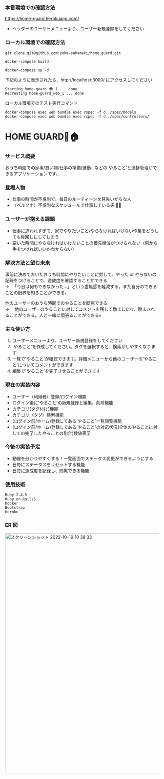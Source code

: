 ### 本番環境での確認方法

https://home-guard.herokuapp.com/

- ヘッダーのユーザーメニューより、ユーザー新規登録をしてください

### ローカル環境での確認方法

```
git clone git@github.com:yuka-sakamaki/home_guard.git
```

```
docker-compose build
```

```
docker-compose up -d
```

下記のように表示されたら、http://localhost:3000/
にアクセスしてください

```
Starting home-guard_db_1 ... done
Recreating home-guard_web_1 ... done
```

ローカル環境でのテスト実行コマンド
```
docker-compose exec web bundle exec rspec -f d ./spec/models
docker-compose exec web bundle exec rspec -f d ./spec/controllers/
```

# HOME GUARD👮🏠

### サービス概要

おうち時間での家事/買い物/仕事の準備/運動...などの'やること'と進捗管理ができるアプリケーションです。<br>

### 登場人物

- 仕事の時間が不規則で、毎日のルーティーンを見失いがちな人
- （ペルソナ）不規則なスケジュールで仕事している夫 🙋‍♂️

### ユーザーが抱える課題

- 仕事に追われすぎて、家でやりたいこと/やらなければいけない作業をどうしても後回しにしてしまう
- 空いた時間にやらなければいけないことの優先順位がつけられない（何から手をつければいいかわからない）

### 解決方法と望む未来

事前に決めておいたおうち時間にやりたいことに対して、やった or やらないの記録をつけることで、達成度を確認することができる　</br>
→ 　「今日は何もできなかった...」という虚無感を軽減する。また自分のできることの限界を知ることができる。</br>

他のユーザーのおうち時間でのやることを閲覧できる </br>
→ 　他のユーザーのやることに対してコメントを残して励ましたり、励まされることができる。人と一緒に頑張ることができる✊


### 主な使い方
1. ユーザーメニューより、ユーザー新規登録をしてください
2. 'やること'を作成してください。タグを選択すると、検索がしやすくなります
3. 一覧で'やること'が確認できます。詳細メニューから他のユーザーの'やること'についてコメントができます
4. 編集で'やること'を完了させることができます


### 現在の実装内容
- ユーザー（利用者）登録/ログイン機能
- ログイン後に'やること'の新規登録と編集、削除機能
- カテゴリ(タグ付け)機能
- カテゴリ（タグ）検索機能
- (ログイン前/ホーム)登録してある'やること'一覧閲覧機能
- (ログイン前/ホーム)登録してある'やること'の対応状況(全体のやることに対しての完了したやることの割合)数値表示

### 今後の実装予定
- 動線を分かりやすくする！一覧画面でステータス変更ができるようにする
- 日毎にステータスをリセットする機能
- 日毎に達成度を記録し、閲覧できる機能

### 使用技術

```
Ruby 2.4.5
Ruby on Rails5
Docker
Bootstrap
Heroku
```
### ER 図

<img width="790" alt="スクリーンショット 2022-10-19 10 38 33" src="https://user-images.githubusercontent.com/69895997/196576938-92ef63d9-1c7b-4a34-b4b4-9f8f9debaca0.png">
